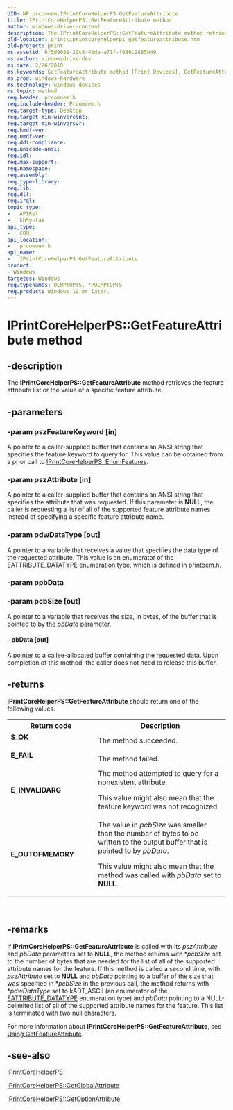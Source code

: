```yaml
---
UID: NF:prcomoem.IPrintCoreHelperPS.GetFeatureAttribute
title: IPrintCoreHelperPS::GetFeatureAttribute method
author: windows-driver-content
description: The IPrintCoreHelperPS::GetFeatureAttribute method retrieves the feature attribute list or the value of a specific feature attribute.
old-location: print\iprintcorehelperps_getfeatureattribute.htm
old-project: print
ms.assetid: bf5d9081-20c8-43da-a71f-f089c2885b49
ms.author: windowsdriverdev
ms.date: 2/26/2018
ms.keywords: GetFeatureAttribute method [Print Devices], GetFeatureAttribute method [Print Devices], IPrintCoreHelperPS interface, GetFeatureAttribute,IPrintCoreHelperPS.GetFeatureAttribute, IPrintCoreHelperPS, IPrintCoreHelperPS interface [Print Devices], GetFeatureAttribute method, IPrintCoreHelperPS::GetFeatureAttribute, prcomoem/IPrintCoreHelperPS::GetFeatureAttribute, print.iprintcorehelperps_getfeatureattribute, print_unidrv-pscript_allplugins_19fb9a4e-5314-486b-a1cc-0b9c4bcc690a.xml
ms.prod: windows-hardware
ms.technology: windows-devices
ms.topic: method
req.header: prcomoem.h
req.include-header: Prcomoem.h
req.target-type: Desktop
req.target-min-winverclnt: 
req.target-min-winversvr: 
req.kmdf-ver: 
req.umdf-ver: 
req.ddi-compliance: 
req.unicode-ansi: 
req.idl: 
req.max-support: 
req.namespace: 
req.assembly: 
req.type-library: 
req.lib: 
req.dll: 
req.irql: 
topic_type:
-	APIRef
-	kbSyntax
api_type:
-	COM
api_location:
-	prcomoem.h
api_name:
-	IPrintCoreHelperPS.GetFeatureAttribute
product:
- Windows
targetos: Windows
req.typenames: OEMPTOPTS, *POEMPTOPTS
req.product: Windows 10 or later.
---
```


# IPrintCoreHelperPS::GetFeatureAttribute method


## -description


The <b>IPrintCoreHelperPS::GetFeatureAttribute</b> method retrieves the feature attribute list or the value of a specific feature attribute.


## -parameters




### -param pszFeatureKeyword [in]

A pointer to a caller-supplied buffer that contains an ANSI string that specifies the feature keyword to query for. This value can be obtained from a prior call to <a href="https://msdn.microsoft.com/library/windows/hardware/ff551977">IPrintCoreHelperPS::EnumFeatures</a>.


### -param pszAttribute [in]

A pointer to a caller-supplied buffer that contains an ANSI string that specifies the attribute that was requested. If this parameter is <b>NULL</b>, the caller is requesting a list of all of the supported feature attribute names instead of specifying a specific feature attribute name. 


### -param pdwDataType [out]

A pointer to a variable that receives a value that specifies the data type of the requested attribute. This value is an enumerator of the <a href="https://msdn.microsoft.com/library/windows/hardware/ff548692">EATTRIBUTE_DATATYPE</a> enumeration type, which is defined in printoem.h.


### -param ppbData




### -param pcbSize [out]

A pointer to a variable that receives the size, in bytes, of the buffer that is pointed to by the <i>pbData</i> parameter. 


#### - pbData [out]

A pointer to a callee-allocated buffer containing the requested data. Upon completion of this method, the caller does not need to release this buffer.


## -returns



<b>IPrintCoreHelperPS::GetFeatureAttribute</b> should return one of the following values. 

<table>
<tr>
<th>Return code</th>
<th>Description</th>
</tr>
<tr>
<td width="40%">
<dl>
<dt><b>S_OK</b></dt>
</dl>
</td>
<td width="60%">
The method succeeded.

</td>
</tr>
<tr>
<td width="40%">
<dl>
<dt><b>E_FAIL</b></dt>
</dl>
</td>
<td width="60%">
The method failed.

</td>
</tr>
<tr>
<td width="40%">
<dl>
<dt><b>E_INVALIDARG</b></dt>
</dl>
</td>
<td width="60%">
The method attempted to query for a nonexistent attribute.

This value might also mean that the feature keyword was not recognized.

</td>
</tr>
<tr>
<td width="40%">
<dl>
<dt><b>E_OUTOFMEMORY</b></dt>
</dl>
</td>
<td width="60%">
The value in <i>pcbSize</i> was smaller than the number of bytes to be written to the output buffer that is pointed to by <i>pbData</i>.

This value might also mean that the method was called with <i>pbData</i> set to <b>NULL</b>.

</td>
</tr>
</table>
 




## -remarks



If <b>IPrintCoreHelperPS::GetFeatureAttribute</b> is called with its <i>pszAttribute</i> and <i>pbData</i> parameters set to <b>NULL</b>, the method returns with *<i>pcbSize</i> set to the number of bytes that are needed for the list of all of the supported attribute names for the feature. If this method is called a second time, with <i>pszAttribute</i> set to <b>NULL</b> and <i>pbData</i> pointing to a buffer of the size that was specified in *<i>pcbSize</i> in the previous call, the method returns with *<i>pdwDataType</i> set to kADT_ASCII (an enumerator of the <a href="https://msdn.microsoft.com/library/windows/hardware/ff548692">EATTRIBUTE_DATATYPE</a> enumeration type) and <i>pbData</i> pointing to a NULL-delimited list of all of the supported attribute names for the feature. This list is terminated with two null characters.

For more information about <b>IPrintCoreHelperPS::GetFeatureAttribute</b>, see <a href="https://msdn.microsoft.com/e5050cb1-c178-405d-bb0e-fd7827198bca">Using GetFeatureAttribute</a>.




## -see-also




<a href="https://msdn.microsoft.com/2be594f1-1eb1-42e0-a345-ee7edf4d96dd">IPrintCoreHelperPS</a>



<a href="https://msdn.microsoft.com/library/windows/hardware/ff552899">IPrintCoreHelperPS::GetGlobalAttribute</a>



<a href="https://msdn.microsoft.com/library/windows/hardware/ff552903">IPrintCoreHelperPS::GetOptionAttribute</a>
 

 

